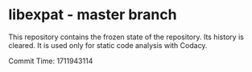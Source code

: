 # libexpat - master branch

This repository contains the frozen state of the repository.
Its history is cleared. It is used only for static code
analysis with Codacy.

Commit Time: 1711943114